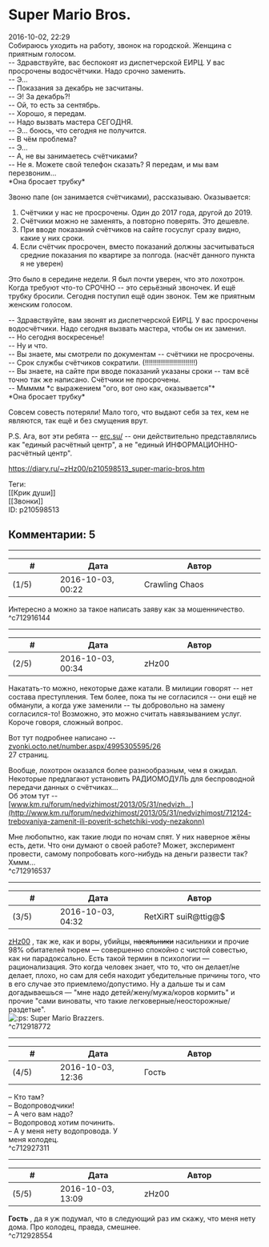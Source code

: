 Super Mario Bros.
=================

  
2016-10-02, 22:29  
 Собираюсь уходить на работу, звонок на городской. Женщина с приятным голосом.   
 -- Здравствуйте, вас беспокоят из диспетчерской ЕИРЦ. У вас просрочены водосчётчики. Надо срочно заменить.   
 -- Э...   
 -- Показания за декабрь не засчитаны.   
 -- Э! За декабрь?!   
 -- Ой, то есть за сентябрь.   
 -- Хорошо, я передам.   
 -- Надо вызвать мастера СЕГОДНЯ.   
 -- Э... боюсь, что сегодня не получится.   
 -- В чём проблема?   
 -- Э...   
 -- А, не вы занимаетесь счётчиками?   
 -- Не я. Можете свой телефон сказать? Я передам, и мы вам перезвоним...   
 \*Она бросает трубку\*   
   
 Звоню папе (он занимается счётчиками), рассказываю. Оказывается:   
 1. Счётчики у нас не просрочены. Один до 2017 года, другой до 2019.   
 2. Счётчики можно не заменять, а повторно поверять. Это дешевле.   
 3. При вводе показаний счётчиков на сайте госуслуг сразу видно, какие у них сроки.   
 4. Если счётчик просрочен, вместо показаний должны засчитываться средние показания по квартире за полгода. (насчёт данного пункта я не уверен)   
   
 Это было в середине недели. Я был почти уверен, что это лохотрон. Когда требуют что-то СРОЧНО -- это серьёзный звоночек. И ещё трубку бросили. Сегодня поступил ещё один звонок. Тем же приятным женским голосом.   
   
 -- Здравствуйте, вам звонят из диспетчерской ЕИРЦ. У вас просрочены водосчётчики. Надо сегодня вызвать мастера, чтобы он их заменил.   
 -- Но сегодня воскресенье!   
 -- Ну и что.   
 -- Вы знаете, мы смотрели по документам -- счётчики не просрочены.   
 -- Срок службы счётчиков сократили. (!!!!!!!!!!!!!!!!!!!!!!!!!)   
 -- Вы знаете, на сайте при вводе показаний указаны сроки -- там всё точно так же написано. Счётчики не просрочены.   
 -- Ммммм \*с выражением "ого, вот оно как, оказывается"\*   
 \*Она бросает трубку\*   
   
 Совсем совесть потеряли! Мало того, что выдают себя за тех, кем не являются, так ещё и без смущения врут.   
   
 P.S. Ага, вот эти ребята --  [erc.su/](http://erc.su/)  -- они действительно представлялись как "единый расчётный центр", а не "единый ИНФОРМАЦИОННО-расчётный центр".   
  
<https://diary.ru/~zHz00/p210598513_super-mario-bros.htm>  
  
Теги:  
[[Крик души]]  
[[Звонки]]  
ID: p210598513  


Комментарии: 5
--------------

  


---



|         #         |              Дата              |                     Автор                     |           ID           |
| --- | --- | --- | --- |
| (1/5) | 2016-10-03, 00:22 | Crawling Chaos | c712916144 |

  
 Интересно а можно за такое написать заяву как за мошенничество.   
 ^c712916144

---



|         #         |              Дата              |                     Автор                     |           ID           |
| --- | --- | --- | --- |
| (2/5) | 2016-10-03, 00:34 | zHz00 | c712916537 |

  
 Накатать-то можно, некоторые даже катали. В милиции говорят -- нет состава преступления. Тем более, пока ты не согласился -- они ещё не обманули, а когда уже заменили -- ты добровольно на замену согласился-то! Возможно, это можно считать навязыванием услуг. Короче говоря, сложный вопрос.   
   
 Вот тут подробнее написано --   
  [zvonki.octo.net/number.aspx/4995305595/26](http://zvonki.octo.net/number.aspx/4995305595/26)    
 27 страниц.   
   
 Вообще, лохотрон оказался более разнообразным, чем я ожидал. Некоторые предлагают установить РАДИОМОДУЛЬ для беспроводной передачи данных о счётчиках...   
 Об этом тут --   
  [www.km.ru/forum/nedvizhimost/2013/05/31/nedvizh...](http://www.km.ru/forum/nedvizhimost/2013/05/31/nedvizhimost/712124-trebovaniya-zamenit-ili-poverit-schetchiki-vody-nezakonn)    
   
 Мне любопытно, как такие люди по ночам спят. У них наверное жёны есть, дети. Что они думают о своей работе? Может, эксперимент провести, самому попробовать кого-нибудь на деньги развести так? Хммм...   
 ^c712916537

---



|         #         |              Дата              |                     Автор                     |           ID           |
| --- | --- | --- | --- |
| (3/5) | 2016-10-03, 04:32 | RetXiRT suiR@ttig@$ | c712918772 |

  
   [zHz00](https://zHz00.diary.ru "Untitled")  , так же, как и воры, убийцы,  ~~насяльники~~  насильники и прочие 98% обитателей тюрем — совершенно спокойно с чистой совестью, как ни парадоксально. Есть такой термин в психологии — рационализация. Это когда человек знает, что то, что он делает/не делает, плохо, но сам для себя находит убедительные причины того, что в его случае это приемлемо/допустимо. Ну а дальше ты и сам догадываешься — "мне надо детей/жену/мужа/коров кормить" и прочие "сами виноваты, что такие легковерные/неосторожные/раздетые".   
 ![:ps:](http://static.diary.ru/userdir/0/0/0/0/0000/10099065.gif)  Super Mario Brazzers.     
 ^c712918772

---



|         #         |              Дата              |                     Автор                     |           ID           |
| --- | --- | --- | --- |
| (4/5) | 2016-10-03, 12:36 | Гость | c712927311 |

  
 – Кто там?   
 – Водопроводчики!   
 – А чего вам надо?   
 – Водопровод хотим починить.   
 – А у меня нету водопровода. У   
 меня колодец.   
 ^c712927311

---



|         #         |              Дата              |                     Автор                     |           ID           |
| --- | --- | --- | --- |
| (5/5) | 2016-10-03, 13:09 | zHz00 | c712928554 |

  
  **Гость**  , да я уж подумал, что в следующий раз им скажу, что меня нету дома. Про колодец, правда, смешнее.   
 ^c712928554